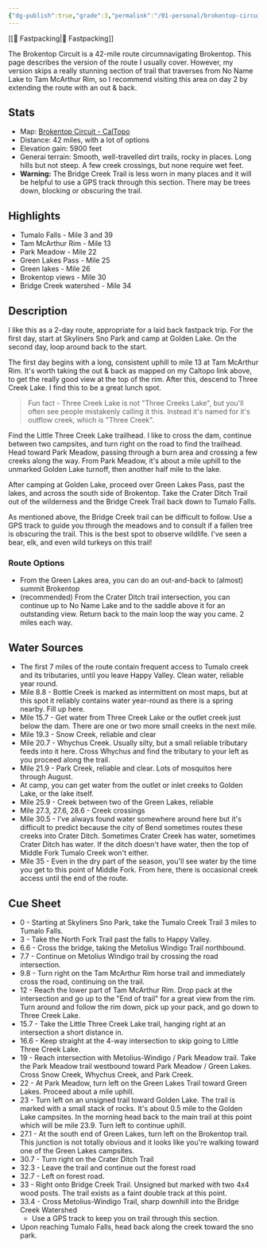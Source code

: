 ```yaml
---
{"dg-publish":true,"grade":3,"permalink":"/01-personal/brokentop-circuit/","dgPassFrontmatter":true}
---
```



[[📘 Fastpacking\|📘 Fastpacking]]

The Brokentop Circuit is a 42-mile route circumnavigating Brokentop. This page describes the version of the route I usually cover. However, my version skips a really stunning section of trail that traverses from No Name Lake to Tam McArthur Rim, so I recommend visiting this area on day 2 by extending the route with an out & back.

## Stats

* Map: [Brokentop Circuit - CalTopo](https://caltopo.com/m/RVKD)
* Distance: 42 miles, with a lot of options
* Elevation gain: 5900 feet
* Generai terrain: Smooth, well-travelled dirt trails, rocky in places. Long hills but not steep. A few creek crossings, but none require wet feet.
* **Warning:** The Bridge Creek Trail is less worn in many places and it will be helpful to use a GPS track through this section. There may be trees down, blocking or obscuring the trail.

## Highlights

* Tumalo Falls - Mile 3 and 39
* Tam McArthur Rim - Mile 13
* Park Meadow - Mile 22
* Green Lakes Pass - Mile 25
* Green lakes - Mile 26
* Brokentop views - Mile 30
* Bridge Creek watershed - Mile 34

## Description

I like this as a 2-day route, appropriate for a laid back fastpack trip. For the first day, start at Skyliners Sno Park and camp at Golden Lake. On the second day, loop around back to the start.

The first day begins with a long, consistent uphill to mile 13 at Tam McArthur Rim. It's worth taking the out & back as mapped on my Caltopo link above, to get the really good view at the top of the rim. After this, descend to Three Creek Lake. I find this to be a great lunch spot.

> Fun fact - Three Creek Lake is not "Three Creeks Lake", but you'll often see people mistakenly calling it this. Instead it's named for it's outflow creek, which is "Three Creek".

Find the Little Three Creek Lake trailhead. I like to cross the dam, continue between two campsites, and turn right on the road to find the trailhead. Head toward Park Meadow, passing through a burn area and crossing a few creeks along the way. From Park Meadow, it's about a mile uphill to the unmarked Golden Lake turnoff, then another half mile to the lake.

After camping at Golden Lake, proceed over Green Lakes Pass, past the lakes, and across the south side of Brokentop. Take the Crater Ditch Trail out of the wilderness and the Bridge Creek Trail back down to Tumalo Falls.

As mentioned above, the Bridge Creek trail can be difficult to follow. Use a GPS track to guide you through the meadows and to consult if a fallen tree is obscuring the trail. This is the best spot to observe wildlife. I've seen a bear, elk, and even wild turkeys on this trail!

### Route Options

* From the Green Lakes area, you can do an out-and-back to (almost) summit Brokentop
* (recommended) From the Crater Ditch trail intersection, you can continue up to No Name Lake and to the saddle above it for an outstanding view. Return back to the main loop the way you came. 2 miles each way.

## Water Sources

* The first 7 miles of the route contain frequent access to Tumalo creek and its tributaries, until you leave Happy Valley. Clean water, reliable year round.
* Mile 8.8 - Bottle Creek is marked as intermittent on most maps, but at this spot it reliably contains water year-round as there is a spring nearby. Fill up here.
* Mile 15.7 - Get water from Three Creek Lake or the outlet creek just below the dam. There are one or two more small creeks in the next mile.
* Mile 19.3 - Snow Creek, reliable and clear
* Mile 20.7 - Whychus Creek. Usually silty, but a small reliable tributary feeds into it here. Cross Whychus and find the tributary to your left as you proceed along the trail.
* Mile 21.9 - Park Creek, reliable and clear. Lots of mosquitos here through August.
* At camp, you can get water from the outlet or inlet creeks to Golden Lake, or the lake itself.
* Mile 25.9 - Creek between two of the Green Lakes, reliable
* Mile 27.3, 27.6, 28.6 - Creek crossings
* Mile 30.5 - I've always found water somewhere around here but it's difficult to predict because the city of Bend sometimes routes these creeks into Crater Ditch. Sometimes Crater Creek has water, sometimes Crater Ditch has water. If the ditch doesn't have water, then the top of Middle Fork Tumalo Creek won't either.
* Mile 35 - Even in the dry part of the season, you'll see water by the time you get to this point of Middle Fork. From here, there is occasional creek access until the end of the route.

## Cue Sheet

* 0 - Starting at Skyliners Sno Park, take the Tumalo Creek Trail 3 miles to Tumalo Falls.
* 3 - Take the North Fork Trail past the falls to Happy Valley.
* 6.6 - Cross the bridge, taking the Metolius Windigo Trail northbound.
* 7.7 - Continue on Metolius Windigo trail by crossing the road intersection.
* 9.8 - Turn right on the Tam McArthur Rim horse trail and immediately cross the road, continuing on the trail.
* 12 - Reach the lower part of Tam McArthur Rim. Drop pack at the intersection and go up to the "End of trail" for a great view from the rim. Turn around and follow the rim down, pick up your pack, and go down to Three Creek Lake.
* 15.7 - Take the Little Three Creek Lake trail, hanging right at an intersection a short distance in.
* 16.6 - Keep straight at the 4-way intersection to skip going to Little Three Creek Lake.
* 19 - Reach intersection with Metolius-Windigo / Park Meadow trail. Take the Park Meadow trail westbound toward Park Meadow / Green Lakes. Cross Snow Creek, Whychus Creek, and Park Creek.
* 22 - At Park Meadow, turn left on the Green Lakes Trail toward Green Lakes. Proceed about a mile uphill.
* 23 - Turn left on an unsigned trail toward Golden Lake. The trail is marked with a small stack of rocks. It's about 0.5 mile to the Golden Lake campsites. In the morning head back to the main trail at this point which will be mile 23.9. Turn left to continue uphill.
* 27.1 - At the south end of Green Lakes, turn left on the Brokentop trail. This junction is not totally obvious and it looks like you're walking toward one of the Green Lakes campsites.
* 30.7 - Turn right on the Crater Ditch Trail
* 32.3 - Leave the trail and continue out the forest road
* 32.7 - Left on forest road.
* 33 - Right onto Bridge Creek Trail. Unsigned but marked with two 4x4 wood posts. The trail exists as a faint double track at this point.
* 33.4 - Cross Metolius-Windigo Trail, sharp downhill into the Bridge Creek Watershed
    * Use a GPS track to keep you on trail through this section.
* Upon reaching Tumalo Falls, head back along the creek toward the sno park.